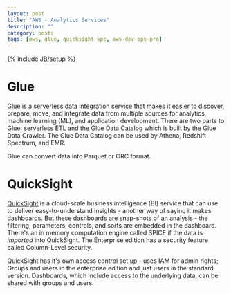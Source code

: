 ```yaml
---
layout: post
title: "AWS - Analytics Services"
description: ""
category: posts
tags: [aws, glue, quicksight vpc, aws-dev-ops-pro]
---
```

{% include JB/setup %}


# Glue
[Glue](https://aws.amazon.com/glue/) is a serverless data integration service that makes it easier to discover, prepare, move, and integrate data from multiple sources for analytics, machine learning (ML), and application development. There are two parts to Glue: serverless ETL and the Glue Data Catalog which is built by the Glue Data Crawler. The Glue Data Catalog can be used by Athena, Redshift Spectrum, and EMR. 

Glue can convert data into Parquet or ORC format.

# QuickSight
[QuickSight](https://aws.amazon.com/quicksight/) is a cloud-scale business intelligence (BI) service that can use to deliver easy-to-understand insights - another way of saying it makes dashboards. But these dashboards are snap-shots of an analysis - the filtering, parameters, controls, and sorts are embedded in the dashboard. There's an in memory computation engine called SPICE if the data is _imported_ into QuickSight. The Enterprise edition has a security feature called Column-Level security.

QuickSight has it's own access control set up - uses IAM for admin rights; Groups and users in the enterprise edition and just users in the standard version. Dashboards, which include access to the underlying data, can be shared with groups and users.
